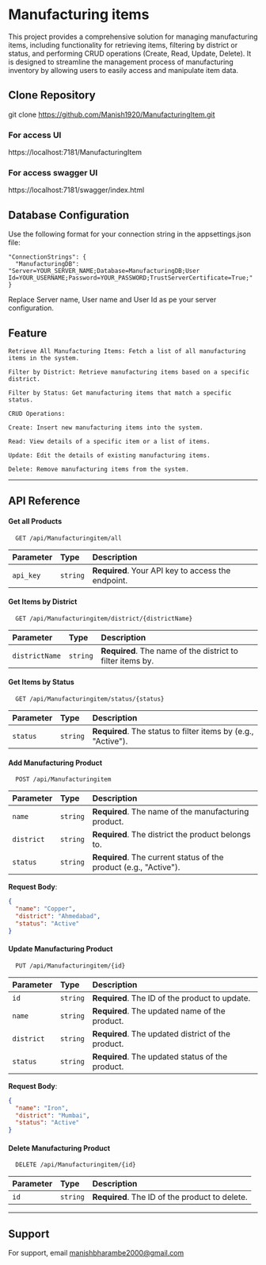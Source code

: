 # Manufacturing items

This project provides a comprehensive solution for managing manufacturing items, including functionality for retrieving items, filtering by district or status, and performing CRUD operations (Create, Read, Update, Delete). It is designed to streamline the management process of manufacturing inventory by allowing users to easily access and manipulate item data.

## Clone Repository
git clone https://github.com/Manish1920/ManufacturingItem.git

### For access UI
https://localhost:7181/ManufacturingItem

### For access swagger UI
https://localhost:7181/swagger/index.html


## Database Configuration
Use the following format for your connection string in the appsettings.json file:
```
"ConnectionStrings": {
  "ManufacturingDB": "Server=YOUR_SERVER_NAME;Database=ManufacturingDB;User Id=YOUR_USERNAME;Password=YOUR_PASSWORD;TrustServerCertificate=True;"
}
```
Replace Server name, User name and User Id as pe your server configuration.








## Feature
```
Retrieve All Manufacturing Items: Fetch a list of all manufacturing items in the system.

Filter by District: Retrieve manufacturing items based on a specific district.

Filter by Status: Get manufacturing items that match a specific status.

CRUD Operations:

Create: Insert new manufacturing items into the system.

Read: View details of a specific item or a list of items.

Update: Edit the details of existing manufacturing items.

Delete: Remove manufacturing items from the system.
````
---




## API Reference

#### Get all Products

```http
  GET /api/Manufacturingitem/all
```

| Parameter | Type     | Description                              |
| :-------- | :------- | :--------------------------------------- |
| `api_key` | `string` | **Required**. Your API key to access the endpoint. |

#### Get Items by District

```http
  GET /api/Manufacturingitem/district/{districtName}
```

| Parameter     | Type     | Description                                               |
| :------------ | :------- | :-------------------------------------------------------- |
| `districtName`| `string` | **Required**. The name of the district to filter items by. |

#### Get Items by Status

```http
  GET /api/Manufacturingitem/status/{status}
```

| Parameter | Type     | Description                                               |
| :-------- | :------- | :-------------------------------------------------------- |
| `status`  | `string` | **Required**. The status to filter items by (e.g., "Active"). |

#### Add Manufacturing Product

```http
  POST /api/Manufacturingitem
```

| Parameter  | Type     | Description                              |
| :--------- | :------- | :--------------------------------------- |
| `name`     | `string` | **Required**. The name of the manufacturing product. |
| `district` | `string` | **Required**. The district the product belongs to. |
| `status`   | `string` | **Required**. The current status of the product (e.g., "Active"). |

**Request Body**:
```json
{
  "name": "Copper",
  "district": "Ahmedabad",
  "status": "Active"
}
```

#### Update Manufacturing Product

```http
  PUT /api/Manufacturingitem/{id}
```

| Parameter | Type     | Description                              |
| :-------- | :------- | :--------------------------------------- |
| `id`      | `string` | **Required**. The ID of the product to update. |
| `name`    | `string` | **Required**. The updated name of the product. |
| `district`| `string` | **Required**. The updated district of the product. |
| `status`  | `string` | **Required**. The updated status of the product. |

**Request Body**:
```json
{
  "name": "Iron",
  "district": "Mumbai",
  "status": "Active"
}
```

#### Delete Manufacturing Product

```http
  DELETE /api/Manufacturingitem/{id}
```

| Parameter | Type     | Description                              |
| :-------- | :------- | :--------------------------------------- |
| `id`      | `string` | **Required**. The ID of the product to delete. |

---

## Support

For support, email manishbharambe2000@gmail.com

